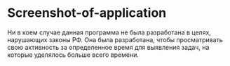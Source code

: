 # Screenshot-of-application

Ни в коем случае данная программа не была разработана в целях, нарушающих законы РФ. Она была разработана, чтобы просматривать свою активность за определенное время для выявления задач, на которые уделялось больше всего времени.
